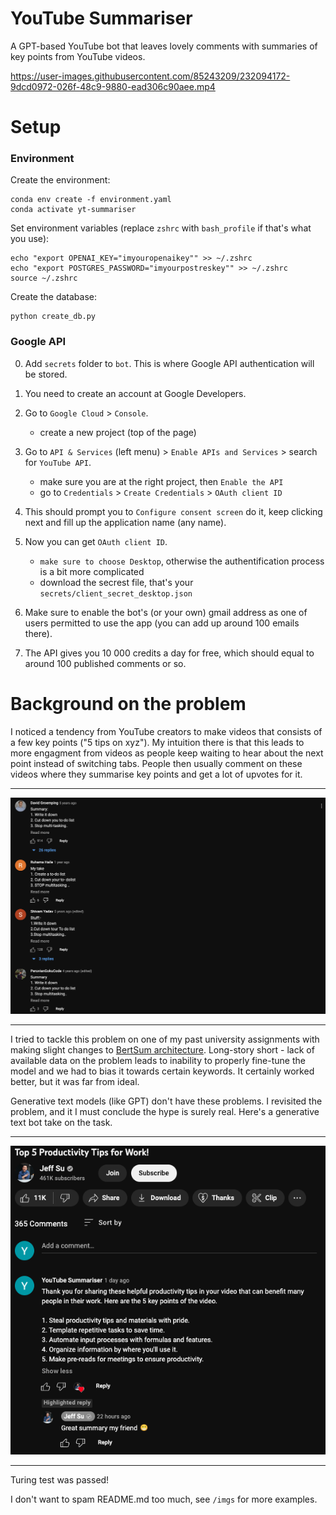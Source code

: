 # YouTube Summariser

A GPT-based YouTube bot that leaves lovely comments with summaries of key points from YouTube videos.

https://user-images.githubusercontent.com/85243209/232094172-9dcd0972-026f-48c9-9880-ead306c90aee.mp4

# Setup

### Environment

Create the environment:

```
conda env create -f environment.yaml
conda activate yt-summariser
```

Set environment variables (replace `zshrc` with `bash_profile` if that's what you use):

```
echo "export OPENAI_KEY="imyouropenaikey"" >> ~/.zshrc
echo "export POSTGRES_PASSWORD="imyourpostreskey"" >> ~/.zshrc
source ~/.zshrc
```

Create the database:

```
python create_db.py
```

### Google API

0. Add `secrets` folder to `bot`. This is where Google API authentication will be stored.

1. You need to create an account at Google Developers.
2. Go to `Google Cloud` > `Console`.
    * create a new project (top of the page)
3. Go to `API & Services` (left menu) > `Enable APIs and Services` > search for `YouTube API`.
    * make sure you are at the right project, then `Enable the API`
    * go to `Credentials` > `Create Credentials` > `OAuth client ID`
4. This should prompt you to `Configure consent screen` do it, keep clicking next and fill up the application name (any name).
5. Now you can get `OAuth client ID`.
    * `make sure to choose Desktop`, otherwise the authentification process is a bit more complicated
    *  download the secrest file, that's your `secrets/client_secret_desktop.json`
6. Make sure to enable the bot's (or your own) gmail address as one of users permitted to use the app (you can add up around 100 emails there).
7. The API gives you 10 000 credits a day for free, which should equal to around 100 published comments or so.

# Background on the problem

I noticed a tendency from YouTube creators to make videos that consists of a few key points ("5 tips on xyz"). My intuition there is that this leads to more engagment from videos as people keep waiting to hear about the next point instead of switching tabs. People then usually comment on these videos where they summarise key points and get a lot of upvotes for it.

-----

![Screenshot](imgs/olympics-alux.png)

-----

I tried to tackle this problem on one of my past university assignments with making slight changes to [BertSum architecture](https://arxiv.org/abs/1903.10318v1). Long-story short - lack of available data on the problem leads to inability to properly fine-tune the model and we had to bias it towards certain keywords. It certainly worked better, but it was far from ideal.

Generative text models (like GPT) don't have these problems. I revisited the problem, and it I must conclude the hype is surely real. Here's a generative text bot take on the task. 

-----

![Screenshot](imgs/jeff-cmt.png)

-----

Turing test was passed!

I don't want to spam README.md too much, see `/imgs` for more examples.
